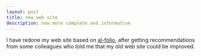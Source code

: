 ```yaml
---
layout: post
title: new web site
description: now more complete and informative
---
```


I have redone my web site based on
[al-folio](https://github.com/alshedivat/al-folio), after getting
recommendations from some colleagues who told me that my old web site
could be improved.
 
